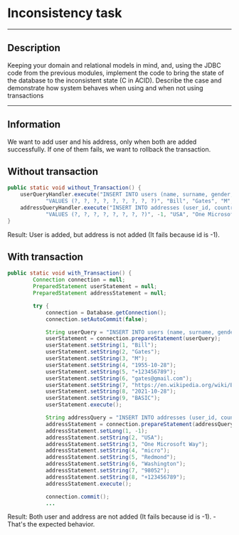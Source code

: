# Inconsistency task 

---

## Description
Keeping your domain and relational models in mind, and, using the JDBC code from the previous modules, implement the code to bring the state of the database to the inconsistent state (C in ACID). Describe the case and demonstrate how system behaves when using and when not using transactions
 
---

## Information
We want to add user and his address, only when both are added successfully. If one of them fails, we want to rollback the transaction.

## Without transaction

```java
public static void without_Transaction() {
    userQueryHandler.execute("INSERT INTO users (name, surname, gender, birthday, phone_number, email, profile_photo_url, account_creation_date, client_type) " +
            "VALUES (?, ?, ?, ?, ?, ?, ?, ?, ?)", "Bill", "Gates", "M", "1955-10-28", "+123456789", "gates@gmail.com", "https://en.wikipedia.org/wiki/Bill_Gates", "2021-10-28", "BASIC");
    addressQueryHandler.execute("INSERT INTO addresses (user_id, country, street_address_1, street_address_2, city, state_province_region, zip_code, phone_number) " +
            "VALUES (?, ?, ?, ?, ?, ?, ?, ?)", -1, "USA", "One Microsoft Way", "micro", "Redmond", "Washington", "98052", "+123456789");
}
```

Result: User is added, but address is not added (It fails because id is -1).

## With transaction

```java
public static void with_Transaction() {
        Connection connection = null;
        PreparedStatement userStatement = null;
        PreparedStatement addressStatement = null;

        try {
            connection = Database.getConnection();
            connection.setAutoCommit(false);

            String userQuery = "INSERT INTO users (name, surname, gender, birthday, phone_number, email, profile_photo_url, account_creation_date, client_type) VALUES (?, ?, ?, ?, ?, ?, ?, ?, ?)";
            userStatement = connection.prepareStatement(userQuery);
            userStatement.setString(1, "Bill");
            userStatement.setString(2, "Gates");
            userStatement.setString(3, "M");
            userStatement.setString(4, "1955-10-28");
            userStatement.setString(5, "+123456789");
            userStatement.setString(6, "gates@gmail.com");
            userStatement.setString(7, "https://en.wikipedia.org/wiki/Bill_Gates");
            userStatement.setString(8, "2021-10-28");
            userStatement.setString(9, "BASIC");
            userStatement.execute();

            String addressQuery = "INSERT INTO addresses (user_id, country, street_address_1, street_address_2, city, state_province_region, zip_code, phone_number) VALUES (?, ?, ?, ?, ?, ?, ?, ?)";
            addressStatement = connection.prepareStatement(addressQuery);
            addressStatement.setLong(1, -1);
            addressStatement.setString(2, "USA");
            addressStatement.setString(3, "One Microsoft Way");
            addressStatement.setString(4, "micro");
            addressStatement.setString(5, "Redmond");
            addressStatement.setString(6, "Washington");
            addressStatement.setString(7, "98052");
            addressStatement.setString(8, "+123456789");
            addressStatement.execute();

            connection.commit();
            ...
```

Result: Both user and address are not added (It fails because id is -1). - That's the expected behavior.